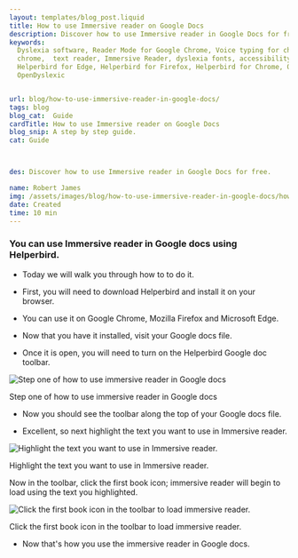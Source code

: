 ```yaml
---
layout: templates/blog_post.liquid
title: How to use Immersive reader on Google Docs
description: Discover how to use Immersive reader in Google Docs for free.
keywords:
  Dyslexia software, Reader Mode for Google Chrome, Voice typing for chrome, Text to speech for
  chrome,  text reader, Immersive Reader, dyslexia fonts, accessibility software, dyslexia software,
  Helperbird for Edge, Helperbird for Firefox, Helperbird for Chrome, Opendyslexic for Chrome,
  OpenDyslexic


url: blog/how-to-use-immersive-reader-in-google-docs/
tags: blog
blog_cat:  Guide
cardTitle: How to use Immersive reader on Google Docs
blog_snip: A step by step guide.
cat: Guide



des: Discover how to use Immersive reader in Google Docs for free.

name: Robert James
img: /assets/images/blog/how-to-use-immersive-reader-in-google-docs/how-to-turn-on-helperbirds-google-toolbar.png
date: Created
time: 10 min
---
```


  

### You can use Immersive reader in Google docs using Helperbird.

  

- Today we will walk you through how to to do it.

- First, you will need to download Helperbird and install it on your browser.

- You can use it on Google Chrome, Mozilla Firefox and Microsoft Edge.

- Now that you have it installed, visit your Google docs file.

- Once it is open, you will need to turn on the Helperbird Google doc toolbar.

  

![Step one of how to use immersive reader in Google docs](/assets/images/blog/how-to-use-immersive-reader-in-google-docs/how-to-turn-on-helperbirds-google-toolbar.png)

  

Step one of how to use immersive reader in Google docs

  

- Now you should see the toolbar along the top of your Google docs file.

- Excellent, so next highlight the text you want to use in Immersive reader.

  

![Highlight the text you want to use in Immersive reader.](/assets/images/blog/how-to-use-immersive-reader-in-google-docs/highlight-the-text-in-google-docs-to-use-immersive-reader.png)

  

Highlight the text you want to use in Immersive reader.

  

Now in the toolbar, click the first book icon; immersive reader will begin to load using the text you highlighted.

  

![Click the first book icon in the toolbar to load immersive reader.](/assets/images/blog/how-to-use-immersive-reader-in-google-docs/immersive-reader-loading-in-google-docs.png)

  

Click the first book icon in the toolbar to load immersive reader.

  

- Now that's how you use the immersive reader in Google docs.